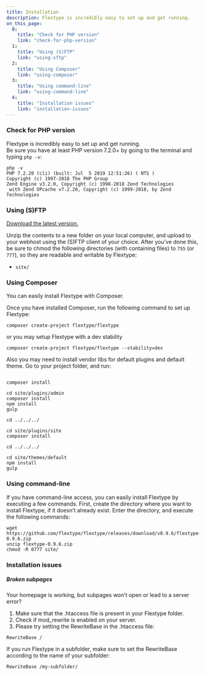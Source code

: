 ```yaml
---
title: Installation
description: Flextype is incredibly easy to set up and get running.
on_this_page:
  0:
    title: "Check for PHP version"
    link: "check-for-php-version"
  1:
    title: "Using (S)FTP"
    link: "using-sftp"
  2:
    title: "Using Composer"
    link: "using-composer"
  3:
    title: "Using command-line"
    link: "using-command-line"
  4:
    title: "Installation issues"
    link: "installation-issues"
---
```


### <a name="check-for-php-version"></a> Check for PHP version

Flextype is incredibly easy to set up and get running.  
Be sure you have at least PHP version 7.2.0+ by going to the terminal and typing `php -v`:

```plaintext
php -v
PHP 7.2.20 (cli) (built: Jul  5 2019 12:51:26) ( NTS )
Copyright (c) 1997-2018 The PHP Group
Zend Engine v3.2.0, Copyright (c) 1998-2018 Zend Technologies
 with Zend OPcache v7.2.20, Copyright (c) 1999-2018, by Zend Technologies
```

### <a name="using-sftp"></a> Using (S)FTP

[Download the latest version.](http://flextype.org/en/downloads)

Unzip the contents to a new folder on your local computer, and upload to your webhost using the (S)FTP client of your choice. After you’ve done this, be sure to chmod the following directories (with containing files) to `755` (or `777`), so they are readable and writable by Flextype:

* `site/`

### <a name="using-composer"></a> Using Composer

You can easily install Flextype with Composer.

Once you have installed Composer, run the following command to set up Flextype:

```plaintext
composer create-project flextype/flextype
```

or you may setup Flextype with a dev stability

```plaintext
composer create-project flextype/flextype --stability=dev
```

Also you may need to install vendor libs for default plugins and default theme.
Go to your project folder, and run:

```plaintext

composer install

cd site/plugins/admin
composer install
npm install
gulp

cd ../../../

cd site/plugins/site
composer install

cd ../../../

cd site/themes/default
npm install
gulp
```

### <a name="using-command-line"></a> Using command-line

If you have command-line access, you can easily install Flextype by executing a few commands. First, create the directory where you want to install Flextype, if it doesn’t already exist. Enter the directory, and execute the following commands:

```plaintext
wget https://github.com/flextype/flextype/releases/download/v0.9.6/flextype-0.9.6.zip
unzip flextype-0.9.6.zip
chmod -R 0777 site/
```

### <a name="installation-issues"></a> Installation issues

##### Broken subpages

Your homepage is working, but subpages won't open or lead to a server error?

1. Make sure that the .htaccess file is present in your Flextype folder.
2. Check if mod_rewrite is enabled on your server.
3. Please try setting the RewriteBase in the .htaccess file:

```
RewriteBase /
```

If you run Flextype in a subfolder, make sure to set the RewriteBase according to the name of your subfolder:

```
RewriteBase /my-subfolder/
```
